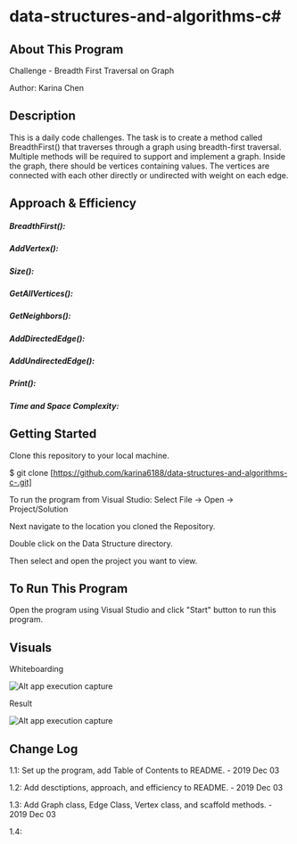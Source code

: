 # data-structures-and-algorithms-c#

## About This Program
Challenge - Breadth First Traversal on Graph

Author: Karina Chen

## Description
This is a daily code challenges. The task is to create a method called BreadthFirst() that traverses through a graph using breadth-first traversal. Multiple methods will be required to support and implement a graph. Inside the graph, there should be vertices containing values. The vertices are connected with each other directly or undirected with weight on each edge.
 
## Approach & Efficiency
##### BreadthFirst():


##### AddVertex():


##### Size():


##### GetAllVertices():


##### GetNeighbors():


##### AddDirectedEdge():


##### AddUndirectedEdge():


##### Print():


##### Time and Space Complexity:



## Getting Started
Clone this repository to your local machine.

$ git clone [https://github.com/karina6188/data-structures-and-algorithms-c-.git]

To run the program from Visual Studio:
Select File -> Open -> Project/Solution

Next navigate to the location you cloned the Repository.

Double click on the Data Structure directory.

Then select and open the project you want to view.

## To Run This Program
Open the program using Visual Studio and click "Start" button to run this program.

## Visuals

Whiteboarding

![Alt app execution capture](/Assets/.jpg)

Result

![Alt app execution capture](/Assets/.JPG)

## Change Log

1.1: Set up the program, add Table of Contents to README. - 2019 Dec 03

1.2: Add desctiptions, approach, and efficiency to README. - 2019 Dec 03

1.3: Add Graph class, Edge Class, Vertex class, and scaffold methods. - 2019 Dec 03

1.4: 